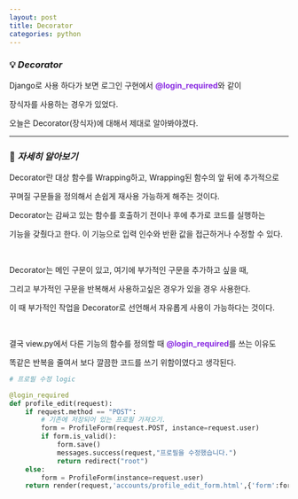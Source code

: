 ```yaml
---
layout: post
title: Decorator
categories: python
---
```


### 💡 ***Decorator***

Django로 사용 하다가 보면 로그인 구현에서 <span style="color:#8A2BE2">**@login_required**</span>와 같이

장식자를 사용하는 경우가 있었다. 

오늘은 Decorator(장식자)에 대해서 제대로 알아봐야겠다.

---

### 🔎 ***자세히 알아보기***

Decorator란 대상 함수를 Wrapping하고, Wrapping된 함수의 앞 뒤에 추가적으로

꾸며질 구문들을 정의해서 손쉽게 재사용 가능하게 해주는 것이다.

Decorator는 감싸고 있는 함수를 호출하기 전이나 후에 추가로 코드를 실행하는

기능을 갖췄다고 한다. 이 기능으로 입력 인수와 반환 값을 접근하거나 수정할 수 있다. 

<br>

Decorator는 메인 구문이 있고, 여기에 부가적인 구문을 추가하고 싶을 때,

그리고 부가적인 구문을 반복해서 사용하고싶은 경우가 있을 경우 사용한다.

이 때 부가적인 작업을 Decorator로 선언해서 자유롭게 사용이 가능하다는 것이다.

<br>

결국 view.py에서 다른 기능의 함수를 정의할 때 <span style="color:#8A2BE2">**@login_required**</span>를 쓰는 이유도

똑같은 반복을 줄여서 보다 깔끔한 코드를 쓰기 위함이였다고 생각된다.

```python
# 프로필 수정 logic

@login_required
def profile_edit(request):
    if request.method == "POST":    
        # 기존에 저장되어 있는 프로필 가져오기.
        form = ProfileForm(request.POST, instance=request.user)
        if form.is_valid():
            form.save()
            messages.success(request,"프로필을 수정했습니다.")
            return redirect("root")
    else:
        form = ProfileForm(instance=request.user)
    return render(request,'accounts/profile_edit_form.html',{'form':form})
```